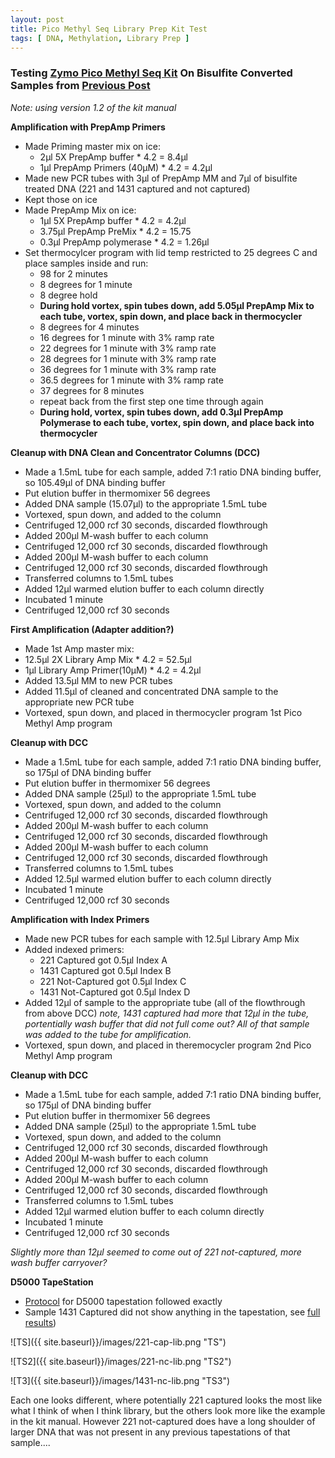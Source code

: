 ```yaml
---
layout: post
title: Pico Methyl Seq Library Prep Kit Test
tags: [ DNA, Methylation, Library Prep ]
---
```



### Testing [Zymo Pico Methyl Seq Kit](https://www.zymoresearch.com/products/pico-methyl-seq-library-prep-kit) On Bisulfite Converted Samples from [Previous Post](https://meschedl.github.io/MESPutnam_Open_Lab_Notebook/BS-Test/)

_Note: using version 1.2 of the kit manual_

**Amplification with PrepAmp Primers**

- Made Priming master mix on ice:
  - 2µl 5X PrepAmp buffer * 4.2 = 8.4µl
  - 1µl PrepAmp Primers (40µM) * 4.2 = 4.2µl
- Made new PCR tubes with 3µl of PrepAmp MM and 7µl of bisulfite treated DNA (221 and 1431 captured and not captured)
- Kept those on ice
- Made PrepAmp Mix on ice:
  - 1µl 5X PrepAmp buffer * 4.2 = 4.2µl
  - 3.75µl PrepAmp PreMix * 4.2 = 15.75
  - 0.3µl PrepAmp polymerase * 4.2 = 1.26µl
- Set thermocylcer program with lid temp restricted to 25 degrees C and place samples inside and run:
  - 98 for 2 minutes
  - 8 degrees for 1 minute
  - 8 degree hold
  - **During hold vortex, spin tubes down, add 5.05µl PrepAmp Mix to each tube, vortex, spin down, and place back in thermocycler**
  - 8 degrees for 4 minutes
  - 16 degrees for 1 minute with 3% ramp rate
  - 22 degrees for 1 minute with 3% ramp rate
  - 28 degrees for 1 minute with 3% ramp rate
  - 36 degrees for 1 minute with 3% ramp rate
  - 36.5 degrees for 1 minute with 3% ramp rate
  - 37 degrees for 8 minutes
  - repeat back from the first step one time through again
  - **During hold, vortex, spin tubes down, add 0.3µl PrepAmp Polymerase to each tube, vortex, spin down, and place back into thermocycler**

**Cleanup with DNA Clean and Concentrator Columns (DCC)**

- Made a 1.5mL tube for each sample, added 7:1 ratio DNA binding buffer, so 105.49µl of DNA binding buffer
- Put elution buffer in thermomixer 56 degrees
- Added DNA sample (15.07µl) to the appropriate 1.5mL tube
- Vortexed, spun down, and added to the column
- Centrifuged 12,000 rcf 30 seconds, discarded flowthrough
- Added 200µl M-wash buffer to each column
- Centrifuged 12,000 rcf 30 seconds, discarded flowthrough
- Added 200µl M-wash buffer to each column
- Centrifuged 12,000 rcf 30 seconds, discarded flowthrough
- Transferred columns to 1.5mL tubes
- Added 12µl warmed elution buffer to each column directly
- Incubated 1 minute
- Centrifuged 12,000 rcf 30 seconds

**First Amplification (Adapter addition?)**

- Made 1st Amp master mix:
 - 12.5µl 2X Library Amp Mix * 4.2 = 52.5µl
 - 1µl Library Amp Primer(10µM) * 4.2 = 4.2µl
- Added 13.5µl MM to new PCR tubes
- Added 11.5µl of cleaned and concentrated DNA sample to the appropriate new PCR tube
- Vortexed, spun down, and placed in thermocycler program 1st Pico Methyl Amp program

**Cleanup with DCC**

- Made a 1.5mL tube for each sample, added 7:1 ratio DNA binding buffer, so 175µl of DNA binding buffer
- Put elution buffer in thermomixer 56 degrees
- Added DNA sample (25µl) to the appropriate 1.5mL tube
- Vortexed, spun down, and added to the column
- Centrifuged 12,000 rcf 30 seconds, discarded flowthrough
- Added 200µl M-wash buffer to each column
- Centrifuged 12,000 rcf 30 seconds, discarded flowthrough
- Added 200µl M-wash buffer to each column
- Centrifuged 12,000 rcf 30 seconds, discarded flowthrough
- Transferred columns to 1.5mL tubes
- Added 12.5µl warmed elution buffer to each column directly
- Incubated 1 minute
- Centrifuged 12,000 rcf 30 seconds

**Amplification with Index Primers**

- Made new PCR tubes for each sample with 12.5µl Library Amp Mix
- Added indexed primers:
  - 221 Captured got 0.5µl Index A
  - 1431 Captured got 0.5µl Index B
  - 221 Not-Captured got 0.5µl Index C
  - 1431 Not-Captured got 0.5µl Index D
- Added 12µl of sample to the appropriate tube (all of the flowthrough from above DCC) _note, 1431 captured had more that 12µl in the tube, portentially wash buffer that did not full come out? All of that sample was added to the tube for amplification._
- Vortexed, spun down, and placed in theremocycler program 2nd Pico Methyl Amp program

**Cleanup with DCC**

- Made a 1.5mL tube for each sample, added 7:1 ratio DNA binding buffer, so 175µl of DNA binding buffer
- Put elution buffer in thermomixer 56 degrees
- Added DNA sample (25µl) to the appropriate 1.5mL tube
- Vortexed, spun down, and added to the column
- Centrifuged 12,000 rcf 30 seconds, discarded flowthrough
- Added 200µl M-wash buffer to each column
- Centrifuged 12,000 rcf 30 seconds, discarded flowthrough
- Added 200µl M-wash buffer to each column
- Centrifuged 12,000 rcf 30 seconds, discarded flowthrough
- Transferred columns to 1.5mL tubes
- Added 12µl warmed elution buffer to each column directly
- Incubated 1 minute
- Centrifuged 12,000 rcf 30 seconds

_Slightly more than 12µl seemed to come out of 221 not-captured, more wash buffer carryover?_

**D5000 TapeStation**

- [Protocol]() for D5000 tapestation followed exactly
- Sample 1431 Captured did not show anything in the tapestation, see [full results](https://github.com/meschedl/MESPutnam_Open_Lab_Notebook/blob/master/tapestation_pdfs/2019-08-13%20-%2013.28.21.pdf))

![TS]({{ site.baseurl}}/images/221-cap-lib.png "TS")

![TS2]({{ site.baseurl}}/images/221-nc-lib.png "TS2")

![T3]({{ site.baseurl}}/images/1431-nc-lib.png "TS3")

Each one looks different, where potentially 221 captured looks the most like what I think of when I think library, but the others look more like the example in the kit manual. However 221 not-captured does have a long shoulder of larger DNA that was not present in any previous tapestations of that sample.... 
